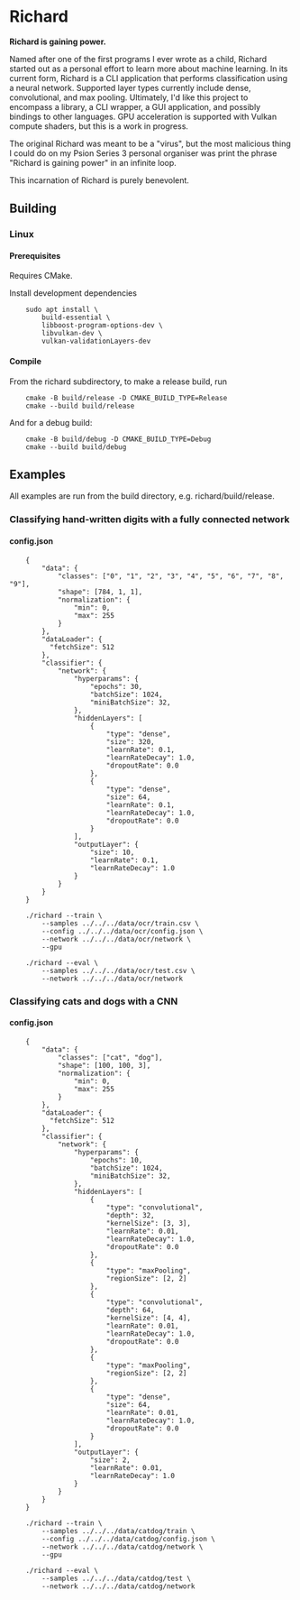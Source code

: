 Richard
=======

**Richard is gaining power.**

Named after one of the first programs I ever wrote as a child, Richard started out as a personal effort to learn more about machine learning. In its current form, Richard is a CLI application that performs classification using a neural network. Supported layer types currently include dense, convolutional, and max pooling. Ultimately, I'd like this project to encompass a library, a CLI wrapper, a GUI application, and possibly bindings to other languages. GPU acceleration is supported with Vulkan compute shaders, but this is a work in progress.

The original Richard was meant to be a "virus", but the most malicious thing I could do on my Psion Series 3 personal organiser was print the phrase "Richard is gaining power" in an infinite loop.

This incarnation of Richard is purely benevolent.


Building
--------

### Linux

#### Prerequisites

Requires CMake.

Install development dependencies

```
    sudo apt install \
        build-essential \
        libboost-program-options-dev \
        libvulkan-dev \
        vulkan-validationLayers-dev
```

#### Compile

From the richard subdirectory, to make a release build, run

```
    cmake -B build/release -D CMAKE_BUILD_TYPE=Release
    cmake --build build/release
```

And for a debug build:

```
    cmake -B build/debug -D CMAKE_BUILD_TYPE=Debug
    cmake --build build/debug
```


Examples
--------

All examples are run from the build directory, e.g. richard/build/release.

### Classifying hand-written digits with a fully connected network

#### config.json

```
    {
        "data": {
            "classes": ["0", "1", "2", "3", "4", "5", "6", "7", "8", "9"],
            "shape": [784, 1, 1],
            "normalization": {
                "min": 0,
                "max": 255
            }
        },
        "dataLoader": {
          "fetchSize": 512
        },
        "classifier": {
            "network": {
                "hyperparams": {
                    "epochs": 30,
                    "batchSize": 1024,
                    "miniBatchSize": 32,
                },
                "hiddenLayers": [
                    {
                        "type": "dense",
                        "size": 320,
                        "learnRate": 0.1,
                        "learnRateDecay": 1.0,
                        "dropoutRate": 0.0
                    },
                    {
                        "type": "dense",
                        "size": 64,
                        "learnRate": 0.1,
                        "learnRateDecay": 1.0,
                        "dropoutRate": 0.0
                    }
                ],
                "outputLayer": {
                    "size": 10,
                    "learnRate": 0.1,
                    "learnRateDecay": 1.0
                }
            }
        }
    }

```

```
    ./richard --train \
        --samples ../../../data/ocr/train.csv \
        --config ../../../data/ocr/config.json \
        --network ../../../data/ocr/network \
        --gpu

    ./richard --eval \
        --samples ../../../data/ocr/test.csv \
        --network ../../../data/ocr/network
```

### Classifying cats and dogs with a CNN

#### config.json

```
    {
        "data": {
            "classes": ["cat", "dog"],
            "shape": [100, 100, 3],
            "normalization": {
                "min": 0,
                "max": 255
            }
        },
        "dataLoader": {
          "fetchSize": 512
        },
        "classifier": {
            "network": {
                "hyperparams": {
                    "epochs": 10,
                    "batchSize": 1024,
                    "miniBatchSize": 32,
                },
                "hiddenLayers": [
                    {
                        "type": "convolutional",
                        "depth": 32,
                        "kernelSize": [3, 3],
                        "learnRate": 0.01,
                        "learnRateDecay": 1.0,
                        "dropoutRate": 0.0
                    },
                    {
                        "type": "maxPooling",
                        "regionSize": [2, 2]
                    },
                    {
                        "type": "convolutional",
                        "depth": 64,
                        "kernelSize": [4, 4],
                        "learnRate": 0.01,
                        "learnRateDecay": 1.0,
                        "dropoutRate": 0.0
                    },
                    {
                        "type": "maxPooling",
                        "regionSize": [2, 2]
                    },
                    {
                        "type": "dense",
                        "size": 64,
                        "learnRate": 0.01,
                        "learnRateDecay": 1.0,
                        "dropoutRate": 0.0
                    }
                ],
                "outputLayer": {
                    "size": 2,
                    "learnRate": 0.01,
                    "learnRateDecay": 1.0
                }
            }
        }
    }
```

```
    ./richard --train \
        --samples ../../../data/catdog/train \
        --config ../../../data/catdog/config.json \
        --network ../../../data/catdog/network \
        --gpu

    ./richard --eval \
        --samples ../../../data/catdog/test \
        --network ../../../data/catdog/network
```

